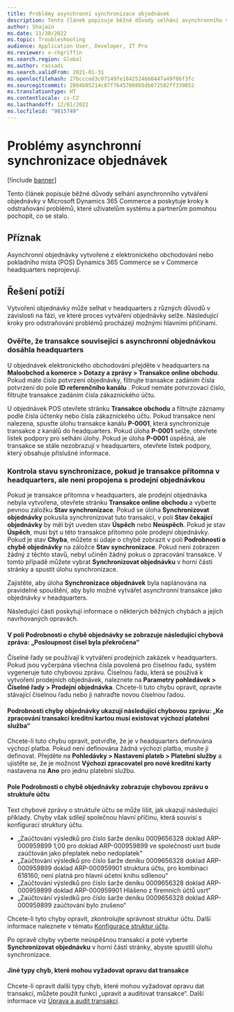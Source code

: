 ```yaml
---
title: Problémy asynchronní synchronizace objednávek
description: Tento článek popisuje běžné důvody selhání asynchronního vytváření objednávky v Microsoft Dynamics 365 Commerce a poskytuje kroky k odstraňování problémů, které uživatelům systému a partnerům pomohou pochopit, co se stalo.
author: Shajain
ms.date: 11/30/2022
ms.topic: Troubleshooting
audience: Application User, Developer, IT Pro
ms.reviewer: v-chgriffin
ms.search.region: Global
ms.author: rassadi
ms.search.validFrom: 2021-01-31
ms.openlocfilehash: 27bccced3c07149fe1842524660447a49f86f3fc
ms.sourcegitcommit: 2804b05214c87f76457608b5db072582ff339852
ms.translationtype: HT
ms.contentlocale: cs-CZ
ms.lasthandoff: 12/01/2022
ms.locfileid: "9815749"
---
```

# <a name="asynchronous-order-synchronization-issues"></a>Problémy asynchronní synchronizace objednávek

[!include [banner](../../includes/banner.md)]

Tento článek popisuje běžné důvody selhání asynchronního vytváření objednávky v Microsoft Dynamics 365 Commerce a poskytuje kroky k odstraňování problémů, které uživatelům systému a partnerům pomohou pochopit, co se stalo.

## <a name="symptom"></a>Příznak

Asynchronní objednávky vytvořené z elektronického obchodování nebo pokladního místa (POS) Dynamics 365 Commerce se v Commerce headquarters neprojevují.

## <a name="troubleshooting"></a>Řešení potíží

Vytvoření objednávky může selhat v headquarters z různých důvodů v závislosti na fázi, ve které proces vytváření objednávky selže. Následující kroky pro odstraňování problémů procházejí možnými hlavními příčinami.

### <a name="validate-that-the-transaction-related-to-the-asynchronous-order-has-reached-headquarters"></a>Ověřte, že transakce související s asynchronní objednávkou dosáhla headquarters

U objednávek elektronického obchodování přejděte v headquarters na **Maloobchod a komerce \> Dotazy a zprávy \> Transakce online obchodu**. Pokud máte číslo potvrzení objednávky, filtrujte transakce zadáním čísla potvrzení do pole **ID referenčního kanálu** . Pokud nemáte potvrzovací číslo, filtrujte transakce zadáním čísla zákaznického účtu.

U objednávek POS otevřete stránku **Transakce obchodu** a filtrujte záznamy podle čísla účtenky nebo čísla zákaznického účtu. Pokud transakce není nalezena, spusťte úlohu transakce kanálu **P-0001**, která synchronizuje transakce z kanálů do headquarters. Pokud úloha **P-0001** selže, otevřete lístek podpory pro selhání úlohy. Pokud je úloha **P-0001** úspěšná, ale transakce se stále nezobrazují v headquarters, otevřete lístek podpory, který obsahuje příslušné informace.
 
### <a name="check-the-synchronization-status-if-the-transaction-is-present-in-headquarters-but-isnt-linked-with-a-sales-order"></a>Kontrola stavu synchronizace, pokud je transakce přítomna v headquarters, ale není propojena s prodejní objednávkou

Pokud je transakce přítomna v headquarters, ale prodejní objednávka nebyla vytvořena, otevřete stránku **Transakce online obchodu** a vyberte pevnou záložku **Stav synchronizace**. Pokud se úloha **Synchronizovat objednávky** pokusila synchronizovat tuto transakci, v poli **Stav čekající objednávky** by měl být uveden stav **Úspěch** nebo **Neúspěch**. Pokud je stav **Úspěch**, musí být u této transakce přítomno pole prodejní objednávky. Pokud je stav **Chyba**, můžete si údaje o chybě zobrazit v poli **Podrobnosti o chybě objednávky** na záložce **Stav synchronizace**. Pokud není zobrazen žádný z těchto stavů, nebyl učiněn žádný pokus o zpracování transakce. V tomto případě můžete vybrat **Synchronizovat objednávku** v horní části stránky a spustit úlohu synchronizace.

Zajistěte, aby úloha **Synchronizace objednávek** byla naplánována na pravidelné spouštění, aby bylo možné vytvářet asynchronní transakce jako objednávky v headquarters.

Následující části poskytují informace o některých běžných chybách a jejich navrhovaných opravách.

#### <a name="the-order-error-details-field-shows-the-following-error-message-number-sequence-has-been-exceeded"></a>V poli Podrobnosti o chybě objednávky se zobrazuje následující chybová zpráva: „Posloupnost čísel byla překročena“

Číselné řady se používají k vytváření prodejních zakázek v headquarters. Pokud jsou vyčerpána všechna čísla povolená pro číselnou řadu, systém vygeneruje tuto chybovou zprávu. Číselnou řadu, která se používá k vytvoření prodejních objednávek, naleznete na **Parametry pohledávek \> Číselné řady \> Prodejní objednávka**. Chcete-li tuto chybu opravit, opravte stávající číselnou řadu nebo ji nahraďte novou číselnou řadou.

#### <a name="the-order-error-details-field-shows-the-following-error-message-there-must-be-a-default-payment-service-to-process-credit-card-transactions"></a>Podrobnosti chyby objednávky ukazují následující chybovou zprávu: „Ke zpracování transakcí kreditní kartou musí existovat výchozí platební služba“

Chcete-li tuto chybu opravit, potvrďte, že je v headquarters definována výchozí platba. Pokud není definována žádná výchozí platba, musíte ji definovat. Přejděte na **Pohledávky \> Nastavení plateb \> Platební služby** a ujistěte se, že je možnost **Výchozí zpracovatel pro nové kreditní karty** nastavena na **Ano** pro jednu platební službu.
    
#### <a name="the-order-error-details-field-shows-an-account-structure-error-message"></a>Pole Podrobnosti o chybě objednávky zobrazuje chybovou zprávu o struktuře účtu

Text chybové zprávy o struktuře účtu se může lišit, jak ukazují následující příklady. Chyby však sdílejí společnou hlavní příčinu, která souvisí s konfigurací struktury účtu.

- „Zaúčtování výsledků pro číslo šarže deníku 0009656328 doklad ARP-000959899 1,00 pro doklad ARP-000959899 ve společnosti usrt bude zaúčtován jako přeplatek nebo nedoplatek“
- „Zaúčtování výsledků pro číslo šarže deníku 0009656328 doklad ARP-000959899 doklad ARP-000959901 struktura účtu, pro kombinaci 618160, není platná pro hlavní účetní knihu sdílenou“
- „Zaúčtování výsledků pro číslo šarže deníku 0009656328 doklad ARP-000959899 doklad ARP-000959901 Hlášeno z firemních účtů usrt“
- „Zaúčtování výsledků pro číslo šarže deníku 0009656328 doklad ARP-000959899 zaúčtování bylo zrušeno“
    
Chcete-li tyto chyby opravit, zkontrolujte správnost struktur účtu. Další informace naleznete v tématu [Konfigurace struktur účtu](/dynamics365/finance/general-ledger/configure-account-structures).
    
Po opravě chyby vyberte neúspěšnou transakci a poté vyberte **Synchronizovat objednávku** v horní části stránky, abyste spustili úlohu synchronizace.
    
#### <a name="other-types-of-errors-that-might-require-the-transaction-data-to-be-fixed"></a>Jiné typy chyb, které mohou vyžadovat opravu dat transakce

Chcete-li opravit další typy chyb, které mohou vyžadovat opravu dat transakcí, můžete použít funkci „upravit a auditovat transakce“. Další informace viz [Úprava a audit transakcí](../edit-order-trans.md).
